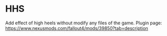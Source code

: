 # HHS

Add effect of high heels without modify any files of the game.
Plugin page: https://www.nexusmods.com/fallout4/mods/39850?tab=description
